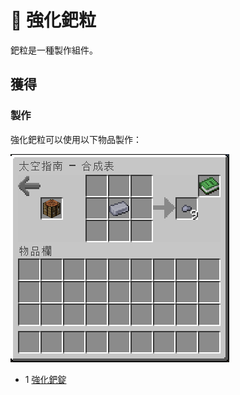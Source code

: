 # 💎 強化鈀粒

鈀粒是一種製作組件。

## 獲得

### 製作

強化鈀粒可以使用以下物品製作：

![](<../.gitbook/assets/image (226).png>)

* 1 [強化鈀錠](reinforced-palladium-ingot.md)
